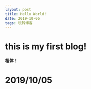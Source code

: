 ```yaml
---
layout: post
title: Hello World！ 
date: 2019-10-06 
tags: 玩转博客    
---
```


# this is my first blog!
**粗体！**
# 2019/10/05
